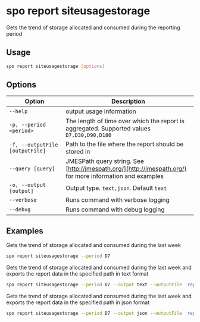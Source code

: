 # spo report siteusagestorage

Gets the trend of storage allocated and consumed during the reporting period

## Usage

```sh
spo report siteusagestorage [options]
```

## Options

Option|Description
------|-----------
`--help`|output usage information
`-p, --period <period>`|The length of time over which the report is aggregated. Supported values `D7,D30,D90,D180`
`-f, --outputFile [outputFile]`|Path to the file where the report should be stored in
`--query [query]`|JMESPath query string. See [http://jmespath.org/](http://jmespath.org/) for more information and examples
`-o, --output [output]`|Output type. `text,json`. Default `text`
`--verbose`|Runs command with verbose logging
`--debug`|Runs command with debug logging

## Examples

Gets the trend of storage allocated and consumed during the last week

```sh
spo report siteusagestorage --period D7
```

Gets the trend of storage allocated and consumed during the last week and exports the report data in the specified path in text format

```sh
spo report siteusagestorage --period D7 --output text --outputFile 'report.txt'
```

Gets the trend of storage allocated and consumed during the last week and exports the report data in the specified path in json format

```sh
spo report siteusagestorage --period D7 --output json --outputFile 'report.json'
```
